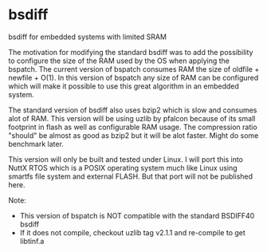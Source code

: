 # bsdiff
bsdiff for embedded systems with limited SRAM

The motivation for modifying the standard bsdiff was to add the possibility to configure the size of the RAM used by the OS when applying the bspatch. The current version of bspatch consumes RAM the size of oldfile + newfile + O(1). In this version of bspatch any size of RAM can be configured which will make it possible to use this great algorithm in an embedded system.

The standard version of bsdiff also uses bzip2 which is slow and consumes alot of RAM. This version will be using uzlib by pfalcon because of its small footprint in flash as well as configurable RAM usage. The compression ratio "should" be almost as good as bzip2 but it will be alot faster. Might do some benchmark later.

This version will only be built and tested under Linux. I will port this into NuttX RTOS which is a POSIX operating system much like Linux using smartfs file system and external FLASH. But that port will not be published here.

Note: 
- This version of bspatch is NOT compatible with the standard BSDIFF40 bsdiff
- If it does not compile, checkout uzlib tag v2.1.1 and re-compile to get libtinf.a
